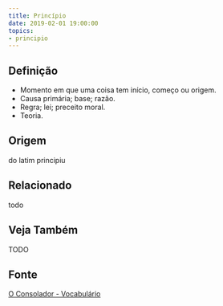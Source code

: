 ```yaml
---
title: Princípio
date: 2019-02-01 19:00:00
topics:
- principio
---
```


## Definição
* Momento em que uma coisa tem início, começo ou origem. 
* Causa primária; base; razão. 
* Regra; lei; preceito moral. 
* Teoria. 

## Origem
do latim principiu

## Relacionado
todo

## Veja Também
TODO

## Fonte
[O Consolador - Vocabulário](http://www.oconsolador.com.br/linkfixo/vocabulario/principal.html)
